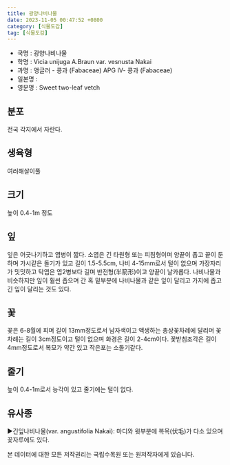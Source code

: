 ```yaml
---
title: 광양나비나물
date: 2023-11-05 00:47:52 +0800
category: [식물도감]
tag: [식물도감]
---
```




- 국명 : 광양나비나물
- 학명 : Vicia unijuga A.Braun var. vesnusta Nakai
- 과명 : 앵글러 - 콩과 (Fabaceae) APG Ⅳ- 콩과 (Fabaceae)
- 일본명 : 
- 영문명 : Sweet two-leaf vetch


## 분포
전국 각지에서 자란다.
## 생육형
여러해살이풀
## 크기
높이 0.4-1m 정도
## 잎
잎은 어긋나기하고 엽병이 짧다. 소엽은 긴 타원형 또는 피침형이며 양끝이 좁고 끝이 둔하며 가시같은 돌기가 있고 길이 1.5-5.5cm, 나비 4-15mm로서 털이 없으며 가장자리가 밋밋하고 탁엽은 엽2병보다 길며 반전형(半箭形)이고 양끝이 날카롭다. 나비나물과 비슷하지만 잎이 훨씬 좁으며 간 혹 밑부분에 나비나물과 같은 잎이 달리고 가지에 좁고 긴 잎이 달리는 것도 있다.
## 꽃
꽃은 6-8월에 피며 길이 13mm정도로서 남자색이고 액생하는 총상꽃차례에 달리며 꽃차례는 길이 3cm정도이고 털이 없으며 화경은 길이 2-4cm이다. 꽃받침조각은 길이 4mm정도로서 복모가 약간 있고 작은포는 소돌기같다.
## 줄기
높이 0.4-1m로서 능각이 있고 줄기에는 털이 없다.
## 유사종
▶긴잎나비나물(var. angustifolia Nakai): 마디와 윗부분에 복목(伏毛)가 다소 있으며 꽃자루에도 있다.






본 데이터에 대한 모든 저작권리는 국립수목원 또는 원저작자에게 있습니다.
